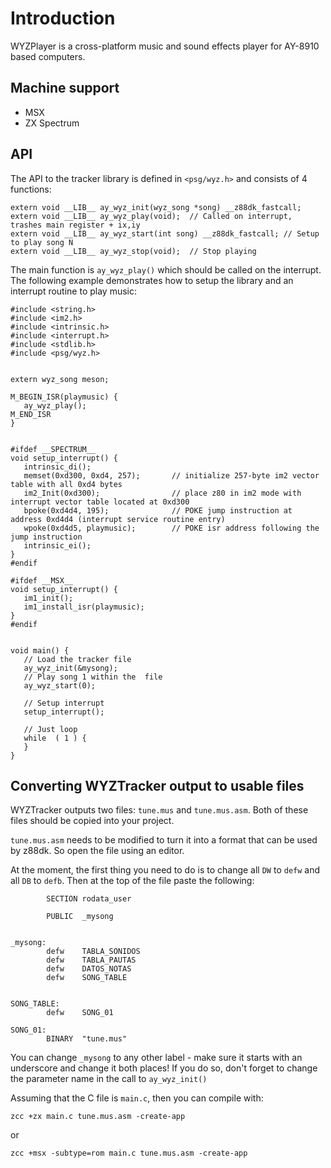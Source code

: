 # Introduction

WYZPlayer is a cross-platform music and sound effects player for AY-8910 based computers.

## Machine support

- MSX
- ZX Spectrum

## API

The API to the tracker library is defined in `<psg/wyz.h>` and consists of 4 functions:

```
extern void __LIB__ ay_wyz_init(wyz_song *song) __z88dk_fastcall;
extern void __LIB__ ay_wyz_play(void);  // Called on interrupt, trashes main register + ix,iy
extern void __LIB__ ay_wyz_start(int song) __z88dk_fastcall; // Setup to play song N
extern void __LIB__ ay_wyz_stop(void);  // Stop playing
```

The main function is `ay_wyz_play()` which should be called on the interrupt. The following example demonstrates how to setup the library and an interrupt routine to play music:

```
#include <string.h>
#include <im2.h>
#include <intrinsic.h>
#include <interrupt.h>
#include <stdlib.h>
#include <psg/wyz.h>


extern wyz_song meson;

M_BEGIN_ISR(playmusic) {
   ay_wyz_play();
M_END_ISR
}


#ifdef __SPECTRUM__
void setup_interrupt() {
   intrinsic_di();
   memset(0xd300, 0xd4, 257);       // initialize 257-byte im2 vector table with all 0xd4 bytes
   im2_Init(0xd300);                // place z80 in im2 mode with interrupt vector table located at 0xd300
   bpoke(0xd4d4, 195);              // POKE jump instruction at address 0xd4d4 (interrupt service routine entry)
   wpoke(0xd4d5, playmusic);        // POKE isr address following the jump instruction
   intrinsic_ei();
}
#endif

#ifdef __MSX__
void setup_interrupt() {
   im1_init();
   im1_install_isr(playmusic);
}
#endif


void main() {
   // Load the tracker file
   ay_wyz_init(&mysong);
   // Play song 1 within the  file
   ay_wyz_start(0);

   // Setup interrupt
   setup_interrupt();

   // Just loop
   while  ( 1 ) {
   }
}

```

## Converting WYZTracker output to usable files

WYZTracker outputs two files: `tune.mus` and `tune.mus.asm`. Both of these files should be copied into your project.

`tune.mus.asm` needs to be modified to turn it into a format that can be used by z88dk. So open the file using an editor.

At the moment, the first thing you need to do is to change all `DW` to `defw` and all `DB` to `defb`. Then at the top of the file paste the following:

```
        SECTION rodata_user

        PUBLIC  _mysong


_mysong:
        defw    TABLA_SONIDOS
        defw    TABLA_PAUTAS
        defw    DATOS_NOTAS
        defw    SONG_TABLE


SONG_TABLE:
        defw    SONG_01

SONG_01:
        BINARY  "tune.mus"
```

You can change `_mysong` to any other label - make sure it starts with an underscore and change it both places! If you do so, don't forget to change the parameter name in the call to `ay_wyz_init()`

Assuming that the C file is `main.c`, then you can compile with:

    zcc +zx main.c tune.mus.asm -create-app

or

    zcc +msx -subtype=rom main.c tune.mus.asm -create-app
